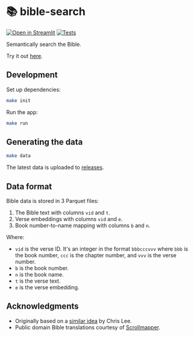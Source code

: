 # :books: bible-search

[![Open in Streamlit](https://static.streamlit.io/badges/streamlit_badge_black_white.svg)](https://hoffa-bible-search-app-1uj1m3.streamlitapp.com)
[![Tests](https://github.com/hoffa/bible-search/actions/workflows/test.yml/badge.svg)](https://github.com/hoffa/bible-search/actions/workflows/test.yml)

Semantically search the Bible.

Try it out [here](https://hoffa-bible-search-app-1uj1m3.streamlitapp.com).

## Development

Set up dependencies:

```bash
make init
```

Run the app:

```bash
make run
```

## Generating the data

```bash
make data
```

The latest data is uploaded to [releases](https://github.com/hoffa/bible-search/releases).

## Data format

Bible data is stored in 3 Parquet files:

1. The Bible text with columns `vid` and `t`.
2. Verse embeddings with columns `vid` and `e`.
3. Book number-to-name mapping with columns `b` and `n`.

Where:

- `vid` is the verse ID. It's an integer in the format `bbbcccvvv` where `bbb` is the book number, `ccc` is the chapter number, and `vvv` is the verse number.
- `b` is the book number.
- `n` is the book name.
- `t` is the verse text.
- `e` is the verse embedding.

## Acknowledgments

- Originally based on a [similar idea](https://github.com/chrislee973/bible-semantic-search) by Chris Lee.
- Public domain Bible translations courtesy of [Scrollmapper](https://github.com/scrollmapper/bible_databases).

